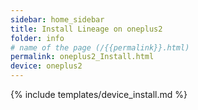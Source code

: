 ```yaml
---
sidebar: home_sidebar
title: Install Lineage on oneplus2
folder: info
# name of the page (/{{permalink}}.html)
permalink: oneplus2_Install.html
device: oneplus2
---
```

{% include templates/device_install.md %}
